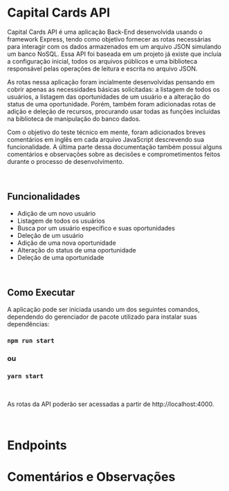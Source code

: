 # Capital Cards API

Capital Cards API é uma aplicação Back-End desenvolvida usando o framework Express, tendo como objetivo
fornecer as rotas necessárias para interagir com os dados armazenados em um arquivo JSON simulando um
banco NoSQL. Essa API foi baseada em um projeto já existe que incluía a configuração inicial, todos os
arquivos públicos e uma biblioteca responsável pelas operações de leitura e escrita no arquivo JSON.

As rotas nessa aplicação foram incialmente desenvolvidas pensando em cobrir apenas as necessidades básicas
solicitadas: a listagem de todos os usuários, a listagem das oportunidades de um usuário e a alteração do
status de uma oportunidade. Porém, também foram adicionadas rotas de adição e deleção de recursos, procurando
usar todas as funções incluídas na biblioteca de manipulação do banco dados.

Com o objetivo do teste técnico em mente, foram adicionados breves comentários em inglês em cada arquivo
JavaScript descrevendo sua funcionalidade. A última parte dessa documentação também possui alguns comentários
e observações sobre as decisões e comprometimentos feitos durante o processo de desenvolvimento.

<br/>

## Funcionalidades

- Adição de um novo usuário
- Listagem de todos os usuários
- Busca por um usuário específico e suas oportunidades
- Deleção de um usuário
- Adição de uma nova oportunidade
- Alteração do status de uma oportunidade
- Deleção de uma oportunidade

<br/>

## Como Executar

A aplicação pode ser iniciada usando um dos seguintes comandos, dependendo do gerenciador de pacote utilizado
para instalar suas dependências:

### `npm run start`

### ou

### `yarn start`

<br/>

As rotas da API poderão ser acessadas a partir de http://localhost:4000.

<br/>

# Endpoints

# Comentários e Observações
